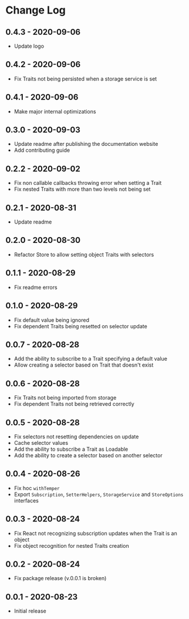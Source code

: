 # Change Log

## 0.4.3 - 2020-09-06
- Update logo

## 0.4.2 - 2020-09-06
- Fix Traits not being persisted when a storage service is set

## 0.4.1 - 2020-09-06
- Make major internal optimizations

## 0.3.0 - 2020-09-03
- Update readme after publishing the documentation website
- Add contributing guide

## 0.2.2 - 2020-09-02
- Fix non callable callbacks throwing error when setting a Trait
- Fix nested Traits with more than two levels not being set

## 0.2.1 - 2020-08-31
- Update readme

## 0.2.0 - 2020-08-30
- Refactor Store to allow setting object Traits with selectors

## 0.1.1 - 2020-08-29
- Fix readme errors

## 0.1.0 - 2020-08-29
- Fix default value being ignored
- Fix dependent Traits being resetted on selector update

## 0.0.7 - 2020-08-28
- Add the ability to subscribe to a Trait specifying a default value
- Allow creating a selector based on Trait that doesn't exist

## 0.0.6 - 2020-08-28
- Fix Traits not being imported from storage
- Fix dependent Traits not being retrieved correctly

## 0.0.5 - 2020-08-28
- Fix selectors not resetting dependencies on update
- Cache selector values
- Add the ability to subscribe a Trait as Loadable
- Add the ability to create a selector based on another selector

## 0.0.4 - 2020-08-26
- Fix hoc `withTemper`
- Export `Subscription`, `SetterHelpers`, `StorageService` and `StoreOptions` interfaces

## 0.0.3 - 2020-08-24
- Fix React not recognizing subscription updates when the Trait is an object
- Fix object recognition for nested Traits creation

## 0.0.2 - 2020-08-24
- Fix package release (v.0.0.1 is broken)

## 0.0.1 - 2020-08-23
- Initial release
